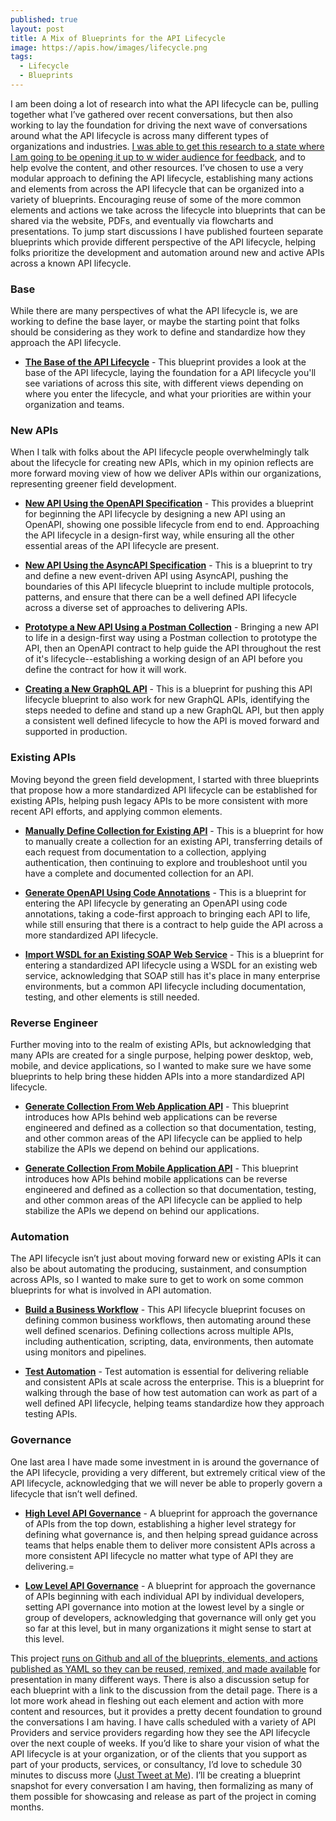 ```yaml
---
published: true
layout: post
title: A Mix of Blueprints for the API Lifecycle
image: https://apis.how/images/lifecycle.png
tags:
  - Lifecycle
  - Blueprints
---
```


I am been doing a lot of research into what the API lifecycle can be, pulling together what I’ve gathered over recent conversations, but then also working to lay the foundation for driving the next wave of conversations around what the API lifecycle is across many different types of organizations and industries. [I was able to get this research to a state where I am going to be opening it up to w wider audience for feedback](https://apis.how/), and to help evolve the content, and other resources. I’ve chosen to use a very modular approach to defining the API lifecycle, establishing many actions and elements from across the API lifecycle that can be organized into a variety of blueprints. Encouraging reuse of some of the more common elements and actions we take across the lifecycle into blueprints that can be shared via the website, PDFs, and eventually via flowcharts and presentations. To jump start discussions I have published fourteen separate blueprints which provide different perspective of the API lifecycle, helping folks prioritize the development and automation around new and active APIs across a known API lifecycle.

### Base
While there are many perspectives of what the API lifecycle is, we are working to define the base layer, or maybe the starting point that folks should be considering as they work to define and standardize how they approach the API lifecycle.

- [**The Base of the API Lifecycle**](https://apis.how/blueprints/base/) - This blueprint provides a look at the base of the API lifecycle, laying the foundation for a API lifecycle you'll see variations of across this site, with different views depending on where you enter the lifecycle, and what your priorities are within your organization and teams.

### New APIs
When I talk with folks about the API lifecycle people overwhelmingly talk about the lifecycle for creating new APIs, which in my opinion reflects are more forward moving view of how we deliver APIs within our organizations, representing greener field development.

- [**New API Using the OpenAPI Specification**](https://apis.how/blueprints/new-api-using-the-openapi-specification/) - This provides a blueprint for beginning the API lifecycle by designing a new API using an OpenAPI, showing one possible lifecycle from end to end. Approaching the API lifecycle in a design-first way, while ensuring all the other essential areas of the API lifecycle are present.
        
- [**New API Using the AsyncAPI Specification**](https://apis.how/blueprints/new-api-using-the-asyncapi-specification/) - This is a blueprint to try and define a new event-driven API using AsyncAPI, pushing the boundaries of this API lifecycle blueprint to include multiple protocols, patterns, and ensure that there can be a well defined API lifecycle across a diverse set of approaches to delivering APIs.
        
- [**Prototype a New API Using a Postman Collection**](https://apis.how/blueprints/prototype-a-new-api-using-collection/) - Bringing a new API to life in a design-first way using a Postman collection to prototype the API, then an OpenAPI contract to help guide the API throughout the rest of it's lifecycle--establishing a working design of an API before you define the contract for how it will work.
        
- [**Creating a New GraphQL API**](https://apis.how/blueprints/creating-a-new-graphql-api/) - This is a blueprint for pushing this API lifecycle blueprint to also work for new GraphQL APIs, identifying the steps needed to define and stand up a new GraphQL API, but then apply a consistent well defined lifecycle to how the API is moved forward and supported in production.

### Existing APIs
Moving beyond the green field development, I started with three blueprints that propose how a more standardized API lifecycle can be established for existing APIs, helping push legacy APIs to be more consistent with more recent API efforts, and applying common elements.

- [**Manually Define Collection for Existing API**](https://apis.how/blueprints/manually-define-collection-for-an-existing-api/) - This is a blueprint for how to manually create a collection for an existing API, transferring details of each request from documentation to a collection, applying authentication, then continuing to explore and troubleshoot until you have a complete and documented collection for an API.
        
- [**Generate OpenAPI Using Code Annotations**](https://apis.how/blueprints/generate-openapi-from-code-annotations/) - This is a blueprint for entering the API lifecycle by generating an OpenAPI using code annotations, taking a code-first approach to bringing each API to life, while still ensuring that there is a contract to help guide the API across a more standardized API lifecycle.
        
- [**Import WSDL for an Existing SOAP Web Service**](https://apis.how/blueprints/import-wsdl-for-an-existing-soap-web-service/) - This is a blueprint for entering a standardized API lifecycle using a WSDL for an existing web service, acknowledging that SOAP still has it's place in many enterprise environments, but a common API lifecycle including documentation, testing, and other elements is still needed.

### Reverse Engineer
Further moving into to the realm of existing APIs, but acknowledging that many APIs are created for a single purpose, helping power desktop, web, mobile, and device applications, so I wanted to make sure we have some blueprints to help bring these hidden APIs into a more standardized API lifecycle.

- [**Generate Collection From Web Application API**](https://apis.how/blueprints/generate-collection-from-web-application/) - This blueprint introduces how APIs behind web applications can be reverse engineered and defined as a collection so that documentation, testing, and other common areas of the API lifecycle can be applied to help stabilize the APIs we depend on behind our applications.
        
- [**Generate Collection From Mobile Application API**](https://apis.how/blueprints/generate-collection-from-mobile-application/) - This blueprint introduces how APIs behind mobile applications can be reverse engineered and defined as a collection so that documentation, testing, and other common areas of the API lifecycle can be applied to help stabilize the APIs we depend on behind our applications.

### Automation
The API lifecycle isn’t just about moving forward new or existing APIs it can also be about automating the producing, sustainment, and consumption across APIs, so I wanted to make sure to get to work on some common blueprints for what is involved in API automation.

- [**Build a Business Workflow**](https://apis.how/blueprints/business-workflows/) - This API lifecycle blueprint focuses on defining common business workflows, then automating around these well defined scenarios. Defining collections across multiple APIs, including authentication, scripting, data, environments, then automate using monitors and pipelines.
        
- [**Test Automation**](https://apis.how/blueprints/test-automation/) - Test automation is essential for delivering reliable and consistent APIs at scale across the enterprise. This is a blueprint for walking through the base of how test automation can work as part of a well defined API lifecycle, helping teams standardize how they approach testing APIs.

### Governance
One last area I have made some investment in is around the governance of the API lifecycle, providing a very different, but extremely critical view of the API lifecycle, acknowledging that we will never be able to properly govern a lifecycle that isn’t well defined.

- [**High Level API Governance**](https://apis.how/blueprints/high-level-governance/) - A blueprint for approach the governance of APIs from the top down, establishing a higher level strategy for defining what governance is, and then helping spread guidance across teams that helps enable them to deliver more consistent APIs across a more consistent API lifecycle no matter what type of API they are delivering.=
        
- [**Low Level API Governance**](https://apis.how/blueprints/low-level-governance/) - A blueprint for approach the governance of APIs beginning with each individual API by individual developers, setting API governance into motion at the lowest level by a single or group of developers, acknowledging that governance will only get you so far at this level, but in many organizations it might sense to start at this level.

This project [runs on Github and all of the blueprints, elements, and actions published as YAML so they can be reused, remixed, and made available](https://github.com/postman-open-technologies/lifecycle) for presentation in many different ways. There is also a discussion setup for each blueprint with a link to the discussion from the detail page. There is a lot more work ahead in fleshing out each element and action with more content and resources, but it provides a pretty decent foundation to ground the conversations I am having. I have calls scheduled with a variety of API Providers and service providers regarding how they see the API lifecycle over the next couple of weeks. If you’d like to share your vision of what the API lifecycle is at your organization, or of the clients that you support as part of your products, services, or consultancy, I’d love to schedule 30 minutes to discuss more ([Just Tweet at Me](https://twitter.com/kinlane)). I’ll be creating a blueprint snapshot for every conversation I am having, then formalizing as many of them possible for showcasing and release as part of the project in coming months.